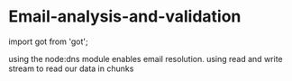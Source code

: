 # Email-analysis-and-validation

import got from 'got';

using the node:dns module enables email resolution.
using read and write stream to read our data in chunks

